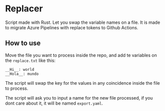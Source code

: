 # Replacer

Script made with Rust. Let you swap the variable names on a file. It is made to migrate Azure Pipelines with replace tokens to Github Actions.

## How to use

Move the file you want to process inside the repo, and add te variables on the `replace.txt` like this:

```
__Hi__: world
__Hola__: mundo
```

The script will swap the key for the values in any coincidence inside the file to process.

The script will ask you to input a name for the new file processed, if you dont care about it, it will be named `export.yaml`.
